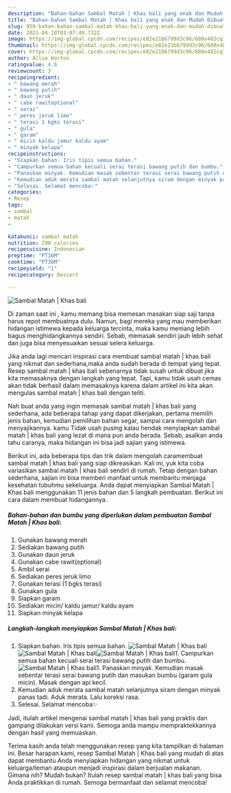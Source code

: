 ```yaml
---
description: "Bahan-bahan Sambal Matah | Khas bali yang enak dan Mudah Dibuat"
title: "Bahan-bahan Sambal Matah | Khas bali yang enak dan Mudah Dibuat"
slug: 959-bahan-bahan-sambal-matah-khas-bali-yang-enak-dan-mudah-dibuat
date: 2021-04-10T03:07:49.732Z
image: https://img-global.cpcdn.com/recipes/e82e21b6799d3c96/680x482cq70/sambal-matah-khas-bali-foto-resep-utama.jpg
thumbnail: https://img-global.cpcdn.com/recipes/e82e21b6799d3c96/680x482cq70/sambal-matah-khas-bali-foto-resep-utama.jpg
cover: https://img-global.cpcdn.com/recipes/e82e21b6799d3c96/680x482cq70/sambal-matah-khas-bali-foto-resep-utama.jpg
author: Allie Horton
ratingvalue: 4.6
reviewcount: 3
recipeingredient:
- " bawang merah"
- " bawang putih"
- " daun jeruk"
- " cabe rawitoptional"
- " serai"
- " peres jeruk limo"
- " terasi 1 bgks terasi"
- " gula"
- " garam"
- " micin kaldu jamur kaldu ayam"
- " minyak kelapa"
recipeinstructions:
- "Siapkan bahan. Iris tipis semua bahan."
- "Campurkan semua bahan kecuali serai terasi bawang putih dan bumbu."
- "Panaskan minyak. Kemudian masak sebentar terasi serai bawang putih dan masukan bumbu (garam gula micin). Masak dengan api kecil."
- "Kemudian aduk merata sambal matah selanjutnya siram dengan minyak panas tadi. Aduk merata. Lalu koreksi rasa."
- "Selesai. Selamat mencoba✨"
categories:
- Resep
tags:
- sambal
- matah
- 

katakunci: sambal matah  
nutrition: 290 calories
recipecuisine: Indonesian
preptime: "PT16M"
cooktime: "PT36M"
recipeyield: "1"
recipecategory: Dessert

---
```



![Sambal Matah | Khas bali](https://img-global.cpcdn.com/recipes/e82e21b6799d3c96/680x482cq70/sambal-matah-khas-bali-foto-resep-utama.jpg)

Di zaman  saat ini , kamu memang bisa memesan masakan siap saji tanpa harus repot membuatnya dulu. Namun, bagi mereka yang mau memberikan hidangan istimewa kepada keluarga tercinta, maka kamu memang lebih bagus menghidangkannya sendiri. Sebab, memasak sendiri jauh lebih sehat dan juga bisa menyesuaikan sesuai selera keluarga.

Jika anda lagi mencari inspirasi cara membuat sambal matah | khas bali yang nikmat dan sederhana,maka anda sudah berada di tempat yang tepat. Resep sambal matah | khas bali  sebenarnya tidak susah untuk dibuat jika kita memasaknya dengan langkah yang tepat. Tapi, kamu tidak usah cemas akan tidak berhasil dalam memasaknya 
karena dalam artikel ini kita akan mengulas sambal matah | khas bali dengan teliti.  



Nah buat anda yang ingin memasak sambal matah | khas bali yang sederhana, ada beberapa tahap yang dapat dikerjakan, pertama memilih jenis bahan, kemudian pemilihan bahan segar, sampai cara mengolah dan menyajikannya. kamu Tidak usah pusing kalau hendak menyiapkan sambal matah | khas bali yang lezat di mana pun anda berada. Sebab, asalkan anda  tahu caranya, maka hidangan ini bisa jadi sajian yang istimewa.

Berikut ini, ada beberapa tips dan trik dalam mengolah caramembuat sambal matah | khas bali yang siap dikreasikan. Kali ini, yuk kita coba variasikan sambal matah | khas bali sendiri di rumah. Tetap dengan bahan sederhana, sajian ini bisa memberi manfaat untuk membantu menjaga kesehatan tubuhmu sekeluarga. Anda dapat menyiapkan Sambal Matah | Khas bali menggunakan 11 jenis bahan dan 5 langkah pembuatan. Berikut ini cara dalam membuat hidangannya.

<!--inarticleads1-->

##### Bahan-bahan dan bumbu yang diperlukan dalam pembuatan Sambal Matah | Khas bali:

1. Gunakan  bawang merah
1. Sediakan  bawang putih
1. Gunakan  daun jeruk
1. Gunakan  cabe rawit(optional)
1. Ambil  serai
1. Sediakan  peres jeruk limo
1. Gunakan  terasi (1 bgks terasi)
1. Gunakan  gula
1. Siapkan  garam
1. Sediakan  micin/ kaldu jamur/ kaldu ayam
1. Siapkan  minyak kelapa




<!--inarticleads2-->

##### Langkah-langkah menyiapkan Sambal Matah | Khas bali:

1. Siapkan bahan. Iris tipis semua bahan.
<img src="https://img-global.cpcdn.com/steps/1256ec54d529b4c6/160x128cq70/sambal-matah-khas-bali-langkah-memasak-1-foto.jpg" alt="Sambal Matah | Khas bali"><img src="https://img-global.cpcdn.com/steps/87642cb3922427df/160x128cq70/sambal-matah-khas-bali-langkah-memasak-1-foto.jpg" alt="Sambal Matah | Khas bali"><img src="https://img-global.cpcdn.com/steps/604cab63674cd66b/160x128cq70/sambal-matah-khas-bali-langkah-memasak-1-foto.jpg" alt="Sambal Matah | Khas bali">1. Campurkan semua bahan kecuali serai terasi bawang putih dan bumbu.
<img src="https://img-global.cpcdn.com/steps/9c8e913a4e6985c4/160x128cq70/sambal-matah-khas-bali-langkah-memasak-2-foto.jpg" alt="Sambal Matah | Khas bali">1. Panaskan minyak. Kemudian masak sebentar terasi serai bawang putih dan masukan bumbu (garam gula micin). Masak dengan api kecil.
1. Kemudian aduk merata sambal matah selanjutnya siram dengan minyak panas tadi. Aduk merata. Lalu koreksi rasa.
1. Selesai. Selamat mencoba✨




Jadi, itulah artikel mengenai  sambal matah | khas bali  yang praktis dan gampang dilakukan versi kami. Semoga anda mampu mempraktekkannya dengan hasil yang memuaskan. 

Terima kasih anda telah menggunakan resep yang kita tampilkan di halaman ini. Besar harapan kami, resep  Sambal Matah | Khas bali yang mudah di atas dapat membantu Anda menyiapkan hidangan yang nikmat untuk keluarga/teman ataupun menjadi inspirasi dalam berjualan makanan. Gimana nih? Mudah bukan? Itulah resep sambal matah | khas bali yang bisa Anda praktikkan di rumah. Semoga bermanfaat dan selamat mencoba!

